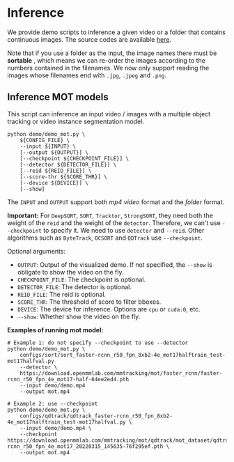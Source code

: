 # Inference

We provide demo scripts to inference a given video or a folder that contains continuous images. The source codes are available [here](https://github.com/open-mmlab/mmtracking/tree/dev-1.x/demo/).

Note that if you use a folder as the input, the image names there must be  **sortable** , which means we can re-order the images according to the numbers contained in the filenames. We now only support reading the images whose filenames end with `.jpg`, `.jpeg` and `.png`.

## Inference MOT models

This script can inference an input video / images with a multiple object tracking or video instance segmentation model.

```shell
python demo/demo_mot.py \
    ${CONFIG_FILE} \
    --input ${INPUT} \
    [--output ${OUTPUT}] \
    [--checkpoint ${CHECKPOINT_FILE}] \
    [--detector ${DETECTOR_FILE}] \
    [--reid ${REID_FILE}] \
    [--score-thr ${SCORE_THR}] \
    [--device ${DEVICE}] \
    [--show]
```

The `INPUT` and `OUTPUT` support both _mp4 video_ format and the _folder_ format.

**Important:** For `DeepSORT`, `SORT`, `Tracktor`, `StrongSORT`, they need both the weight of the `reid` and the weight of the `detector`. Therefore, we can't use `--checkpoint` to specify it. We need to use
`detector` and `--reid`. Other algorithms such as `ByteTrack`, `OCSORT` and `QDTrack` use `--checkpoint`.

Optional arguments:

- `OUTPUT`: Output of the visualized demo. If not specified, the `--show` is obligate to show the video on the fly.
- `CHECKPOINT_FILE`: The checkpoint is optional.
- `DETECTOR_FILE`: The detector is optional.
- `REID_FILE`: The reid is optional.
- `SCORE_THR`: The threshold of score to filter bboxes.
- `DEVICE`: The device for inference. Options are `cpu` or `cuda:0`, etc.
- `--show`: Whether show the video on the fly.

**Examples of running mot model:**

```shell
# Example 1: do not specify --checkpoint to use --detector
python demo/demo_mot.py \
    configs/sort/sort_faster-rcnn_r50_fpn_8xb2-4e_mot17halftrain_test-mot17halfval.py
    --detector \
    https://download.openmmlab.com/mmtracking/mot/faster_rcnn/faster-rcnn_r50_fpn_4e_mot17-half-64ee2ed4.pth
    --input demo/demo.mp4
    --output mot.mp4

# Example 2: use --checkpoint
python demo/demo_mot.py \
    configs/qdtrack/qdtrack_faster-rcnn_r50_fpn_8xb2-4e_mot17halftrain_test-mot17halfval.py \
    --input demo/demo.mp4 \
    --checkpoint https://download.openmmlab.com/mmtracking/mot/qdtrack/mot_dataset/qdtrack_faster-rcnn_r50_fpn_4e_mot17_20220315_145635-76f295ef.pth \
    --output mot.mp4
```
